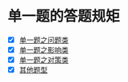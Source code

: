 # 单一题的答题规矩

- [x] [单一题之问题类](part2/chapter2/section1.md) 
- [x] [单一题之影响类](part2/chapter2/section2.md)
- [x] [单一题之对策类](part2/chapter2/section3.md)
- [x] [其他题型](part2/chapter2/section4.md)